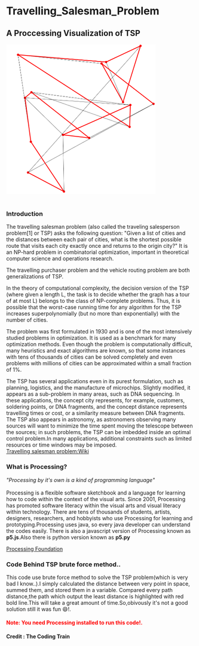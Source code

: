 # Travelling_Salesman_Problem

## A Proccessing Visualization of TSP

<div>
<img src="github.png" alt="Travelling salesman" style="width:400px;height:400px;">
</div>

<!-- @import "[TOC]" {cmd="toc" depthFrom=1 depthTo=6 orderedList=false} -->

<br>

<div>

  <h3>Introduction</h3>
  <p>
  The travelling salesman problem (also called the traveling salesperson problem[1] or TSP) asks the following question: "Given a list of cities and the distances between each pair of cities, what is the shortest possible route that visits each city exactly once and returns to the origin city?" It is an NP-hard problem in combinatorial optimization, important in theoretical computer science and operations research.

The travelling purchaser problem and the vehicle routing problem are both generalizations of TSP.

In the theory of computational complexity, the decision version of the TSP (where given a length L, the task is to decide whether the graph has a tour of at most L) belongs to the class of NP-complete problems. Thus, it is possible that the worst-case running time for any algorithm for the TSP increases superpolynomially (but no more than exponentially) with the number of cities.

The problem was first formulated in 1930 and is one of the most intensively studied problems in optimization. It is used as a benchmark for many optimization methods. Even though the problem is computationally difficult, many heuristics and exact algorithms are known, so that some instances with tens of thousands of cities can be solved completely and even problems with millions of cities can be approximated within a small fraction of 1%.

The TSP has several applications even in its purest formulation, such as planning, logistics, and the manufacture of microchips. Slightly modified, it appears as a sub-problem in many areas, such as DNA sequencing. In these applications, the concept city represents, for example, customers, soldering points, or DNA fragments, and the concept distance represents travelling times or cost, or a similarity measure between DNA fragments. The TSP also appears in astronomy, as astronomers observing many sources will want to minimize the time spent moving the telescope between the sources; in such problems, the TSP can be imbedded inside an optimal control problem.In many applications, additional constraints such as limited resources or time windows may be imposed.<br>
<a href="https://en.wikipedia.org/wiki/Travelling_salesman_problem" target="_blank">Travelling salesman problem:Wiki</a>

  </p>
  <div>
  <h3>What is Processing?</h3>
  <p>
  <i>"Processing by it's own is a kind of programming language"</i><br>
  <br>
  Processing is a flexible software sketchbook and a language for learning how to code within the context of the visual arts. Since 2001, Processing has promoted software literacy within the visual arts and visual literacy within technology. There are tens of thousands of students, artists, designers, researchers, and hobbyists who use Processing for learning and prototyping.Processing uses java, so every java developer can understand the codes easily. There is also a javascript version of Processing known as <strong>p5.js</strong>.Also there is python version known as <strong>p5.py</strong>
  <p>
  <a href="https://processing.org/" target="_blank">Processing Foundation</a>

  </p>
  </p>
  <div>
  <div>
  <h3>Code Behind TSP brute force method..</h3>
  <p>
  This code use brute force method to solve the TSP problem(which is very bad I know..).I simply calculated the distance between very point in space, summed them, and stored them in a variable. Compared every path distance,the path which output the least distance is highlighted with red bold line.This will take a great amount of time.So,obivously it's not a good solution still it was fun 😄!. 
  </p>
  </div>
</div>

<h4 style="color:red;">Note: You need Processing installed to run this code!.</h4>
<h4>Credit : The Coding Train</h4>
